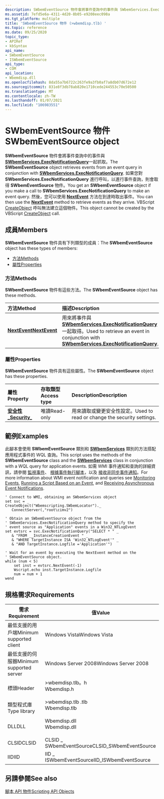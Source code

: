 ```yaml
---
description: SWbemEventSource 物件會將事件查詢中的事件與 SWbemServices.ExecNotificationQuery 一起抓取。
ms.assetid: 7efd5e6a-4311-4d20-8b05-e9208eec098a
ms.tgt_platform: multiple
title: 'SWbemEventSource 物件 (>wbemdisp.tlb) '
ms.topic: reference
ms.date: 09/25/2020
topic_type:
- APIRef
- kbSyntax
api_name:
- SWbemEventSource
- ISWbemEventSource
api_type:
- COM
api_location:
- Wbemdisp.dll
ms.openlocfilehash: 8da55a7b6722c263fe9a3fb0af7a8db07d672e12
ms.sourcegitcommit: 831e8f3db78ab820e1710cede244553c70e50500
ms.translationtype: MT
ms.contentlocale: zh-TW
ms.lasthandoff: 01/07/2021
ms.locfileid: "106983551"
---
```

# <a name="swbemeventsource-object"></a><span data-ttu-id="e9ed5-103">SWbemEventSource 物件</span><span class="sxs-lookup"><span data-stu-id="e9ed5-103">SWbemEventSource object</span></span>

<span data-ttu-id="e9ed5-104">**SWbemEventSource** 物件會將事件查詢中的事件與 [**SWbemServices.ExecNotificationQuery**](swbemservices-execnotificationquery.md)一起抓取。</span><span class="sxs-lookup"><span data-stu-id="e9ed5-104">The **SWbemEventSource** object retrieves events from an event query in conjunction with [**SWbemServices.ExecNotificationQuery**](swbemservices-execnotificationquery.md).</span></span> <span data-ttu-id="e9ed5-105">如果您對 **SWbemServices.ExecNotificationQuery** 進行呼叫，以進行事件查詢，則會取得 **SWbemEventSource** 物件。</span><span class="sxs-lookup"><span data-stu-id="e9ed5-105">You get an **SWbemEventSource** object if you make a call to **SWbemServices.ExecNotificationQuery** to make an event query.</span></span> <span data-ttu-id="e9ed5-106">然後，您可以使用 [**NextEvent**](swbemeventsource-nextevent.md) 方法在到達時取出事件。</span><span class="sxs-lookup"><span data-stu-id="e9ed5-106">You can then use the [**NextEvent**](swbemeventsource-nextevent.md) method to retrieve events as they arrive.</span></span> <span data-ttu-id="e9ed5-107">VBScript [CreateObject](/previous-versions//xzysf6hc(v=vs.85)) 呼叫無法建立這個物件。</span><span class="sxs-lookup"><span data-stu-id="e9ed5-107">This object cannot be created by the VBScript [CreateObject](/previous-versions//xzysf6hc(v=vs.85)) call.</span></span>

## <a name="members"></a><span data-ttu-id="e9ed5-108">成員</span><span class="sxs-lookup"><span data-stu-id="e9ed5-108">Members</span></span>

<span data-ttu-id="e9ed5-109">**SWbemEventSource** 物件具有下列類型的成員：</span><span class="sxs-lookup"><span data-stu-id="e9ed5-109">The **SWbemEventSource** object has these types of members:</span></span>

-   [<span data-ttu-id="e9ed5-110">方法</span><span class="sxs-lookup"><span data-stu-id="e9ed5-110">Methods</span></span>](#methods)
-   [<span data-ttu-id="e9ed5-111">屬性</span><span class="sxs-lookup"><span data-stu-id="e9ed5-111">Properties</span></span>](#properties)

### <a name="methods"></a><span data-ttu-id="e9ed5-112">方法</span><span class="sxs-lookup"><span data-stu-id="e9ed5-112">Methods</span></span>

<span data-ttu-id="e9ed5-113">**SWbemEventSource** 物件有這些方法。</span><span class="sxs-lookup"><span data-stu-id="e9ed5-113">The **SWbemEventSource** object has these methods.</span></span>



| <span data-ttu-id="e9ed5-114">方法</span><span class="sxs-lookup"><span data-stu-id="e9ed5-114">Method</span></span>                                          | <span data-ttu-id="e9ed5-115">描述</span><span class="sxs-lookup"><span data-stu-id="e9ed5-115">Description</span></span>                                                                                                                                  |
|:------------------------------------------------|:---------------------------------------------------------------------------------------------------------------------------------------------|
| [<span data-ttu-id="e9ed5-116">**NextEvent**</span><span class="sxs-lookup"><span data-stu-id="e9ed5-116">**NextEvent**</span></span>](swbemeventsource-nextevent.md) | <span data-ttu-id="e9ed5-117">用來將事件與 [**SWbemServices.ExecNotificationQuery**](swbemservices-execnotificationquery.md)一起取得。</span><span class="sxs-lookup"><span data-stu-id="e9ed5-117">Used to retrieve an event in conjunction with [**SWbemServices.ExecNotificationQuery**](swbemservices-execnotificationquery.md).</span></span><br/> |



 

### <a name="properties"></a><span data-ttu-id="e9ed5-118">屬性</span><span class="sxs-lookup"><span data-stu-id="e9ed5-118">Properties</span></span>

<span data-ttu-id="e9ed5-119">**SWbemEventSource** 物件具有這些屬性。</span><span class="sxs-lookup"><span data-stu-id="e9ed5-119">The **SWbemEventSource** object has these properties.</span></span>



| <span data-ttu-id="e9ed5-120">屬性</span><span class="sxs-lookup"><span data-stu-id="e9ed5-120">Property</span></span>                                                    | <span data-ttu-id="e9ed5-121">存取類型</span><span class="sxs-lookup"><span data-stu-id="e9ed5-121">Access type</span></span>          | <span data-ttu-id="e9ed5-122">Description</span><span class="sxs-lookup"><span data-stu-id="e9ed5-122">Description</span></span>                                              |
|:------------------------------------------------------------|:---------------------|:---------------------------------------------------------|
| [<span data-ttu-id="e9ed5-123">**安全性\_**</span><span class="sxs-lookup"><span data-stu-id="e9ed5-123">**Security\_**</span></span>](swbemeventsource-security-.md)<br/> | <span data-ttu-id="e9ed5-124">唯讀</span><span class="sxs-lookup"><span data-stu-id="e9ed5-124">Read-only</span></span><br/> | <span data-ttu-id="e9ed5-125">用來讀取或變更安全性設定。</span><span class="sxs-lookup"><span data-stu-id="e9ed5-125">Used to read or change the security settings.</span></span><br/> |



 

## <a name="examples"></a><span data-ttu-id="e9ed5-126">範例</span><span class="sxs-lookup"><span data-stu-id="e9ed5-126">Examples</span></span>

<span data-ttu-id="e9ed5-127">此腳本會使用 **SWbemEventSource** 類別和 [**SWbemServices**](swbemservices.md) 類別的方法搭配應用程式事件的 WQL 查詢。</span><span class="sxs-lookup"><span data-stu-id="e9ed5-127">This script uses the methods of the **SWbemEventSource** class and the [**SWbemServices**](swbemservices.md) class in conjunction with a WQL query for application events.</span></span> <span data-ttu-id="e9ed5-128">如需 WMI 事件通知和查詢的詳細資訊，請參閱 [監視事件](monitoring-events.md)、 [根據事件執行腳本](running-a-script-based-on-an-event.md)，以及 [接收非同步事件通知](receiving-asynchronous-event-notifications.md)。</span><span class="sxs-lookup"><span data-stu-id="e9ed5-128">For more information about WMI event notification and queries see [Monitoring Events](monitoring-events.md), [Running a Script Based on an Event](running-a-script-based-on-an-event.md), and [Receiving Asynchronous Event Notifications](receiving-asynchronous-event-notifications.md).</span></span>


```VB
' Connect to WMI, obtaining an SWbemServices object
set svc = _
CreateObject("Wbemscripting.SWbemLocator")._
   ConnectServer(,"root\cimv2")

' Obtain an SWbemEventSource object from the 
' SWbemServices.ExecNotificationQuery method to specify the 
' event source as "Application" events in a Win32_NTLogEvent
set evtsrc = svc.ExecNotificationQuery("SELECT * " _
   & "FROM __InstanceCreationEvent " _
   & "WHERE TargetInstance ISA 'Win32_NTLogEvent'" _
   & "AND TargetInstance.Logfile ='Application'")

' Wait for an event by executing the NextEvent method on the 
' SWbemEventSource object.
while (num < 5)
    set inst = evtsrc.NextEvent(-1)
    Wscript.echo inst.TargetInstance.Logfile
    num = num + 1
wend
```



## <a name="requirements"></a><span data-ttu-id="e9ed5-129">規格需求</span><span class="sxs-lookup"><span data-stu-id="e9ed5-129">Requirements</span></span>



| <span data-ttu-id="e9ed5-130">需求</span><span class="sxs-lookup"><span data-stu-id="e9ed5-130">Requirement</span></span> | <span data-ttu-id="e9ed5-131">值</span><span class="sxs-lookup"><span data-stu-id="e9ed5-131">Value</span></span> |
|-------------------------------------|-----------------------------------------------------------------------------------------|
| <span data-ttu-id="e9ed5-132">最低支援的用戶端</span><span class="sxs-lookup"><span data-stu-id="e9ed5-132">Minimum supported client</span></span><br/> | <span data-ttu-id="e9ed5-133">Windows Vista</span><span class="sxs-lookup"><span data-stu-id="e9ed5-133">Windows Vista</span></span><br/>                                                                |
| <span data-ttu-id="e9ed5-134">最低支援的伺服器</span><span class="sxs-lookup"><span data-stu-id="e9ed5-134">Minimum supported server</span></span><br/> | <span data-ttu-id="e9ed5-135">Windows Server 2008</span><span class="sxs-lookup"><span data-stu-id="e9ed5-135">Windows Server 2008</span></span><br/>                                                          |
| <span data-ttu-id="e9ed5-136">標頭</span><span class="sxs-lookup"><span data-stu-id="e9ed5-136">Header</span></span><br/>                   | <dl> <span data-ttu-id="e9ed5-137"><dt>>wbemdisp.tlb。h</dt></span><span class="sxs-lookup"><span data-stu-id="e9ed5-137"><dt>Wbemdisp.h</dt></span></span> </dl>   |
| <span data-ttu-id="e9ed5-138">類型程式庫</span><span class="sxs-lookup"><span data-stu-id="e9ed5-138">Type library</span></span><br/>             | <dl> <span data-ttu-id="e9ed5-139"><dt>>wbemdisp.tlb .tlb</dt></span><span class="sxs-lookup"><span data-stu-id="e9ed5-139"><dt>Wbemdisp.tlb</dt></span></span> </dl> |
| <span data-ttu-id="e9ed5-140">DLL</span><span class="sxs-lookup"><span data-stu-id="e9ed5-140">DLL</span></span><br/>                      | <dl> <span data-ttu-id="e9ed5-141"><dt>Wbemdisp.dll</dt></span><span class="sxs-lookup"><span data-stu-id="e9ed5-141"><dt>Wbemdisp.dll</dt></span></span> </dl> |
| <span data-ttu-id="e9ed5-142">CLSID</span><span class="sxs-lookup"><span data-stu-id="e9ed5-142">CLSID</span></span><br/>                    | <span data-ttu-id="e9ed5-143">CLSID \_ SWbemEventSource</span><span class="sxs-lookup"><span data-stu-id="e9ed5-143">CLSID\_SWbemEventSource</span></span><br/>                                                      |
| <span data-ttu-id="e9ed5-144">IID</span><span class="sxs-lookup"><span data-stu-id="e9ed5-144">IID</span></span><br/>                      | <span data-ttu-id="e9ed5-145">IID \_ ISWbemEventSource</span><span class="sxs-lookup"><span data-stu-id="e9ed5-145">IID\_ISWbemEventSource</span></span><br/>                                                       |



## <a name="see-also"></a><span data-ttu-id="e9ed5-146">另請參閱</span><span class="sxs-lookup"><span data-stu-id="e9ed5-146">See also</span></span>

<dl> <dt>

[<span data-ttu-id="e9ed5-147">腳本 API 物件</span><span class="sxs-lookup"><span data-stu-id="e9ed5-147">Scripting API Objects</span></span>](scripting-api-objects.md)
</dt> </dl>

 

